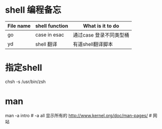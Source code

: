 # shell 编程备忘


| File name | shell function | What is it to do        |
|-----------|----------------|-------------------------|
| go        | case in esac   | 通过case 登录不同类型桶 |
| yd        | shell 翻译     | 有道shell翻译脚本       |


# 指定shell
chsh -s /usr/bin/zsh

# man
man -a intro # -a all 显示所有的
http://www.kernel.org/doc/man-pages/  # 网站
